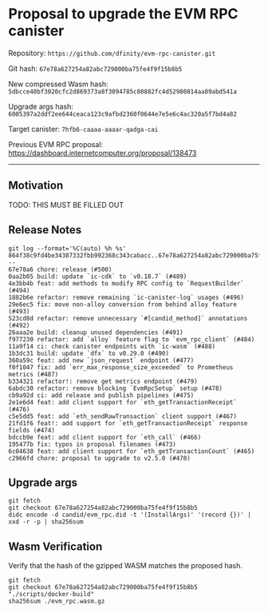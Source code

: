 # Proposal to upgrade the EVM RPC canister

Repository: `https://github.com/dfinity/evm-rpc-canister.git`

Git hash: `67e78a627254a82abc729000ba75fe4f9f15b8b5`

New compressed Wasm hash: `5dbcce40bf3020cfc2d869373a8f3094785c80882fc4d52980814aa89abd541a`

Upgrade args hash: `6005397a2ddf2ee644ceaca123c9afbd2360f0644e7e5e6c4ac320a5f7bd4a82`

Target canister: `7hfb6-caaaa-aaaar-qadga-cai`

Previous EVM RPC proposal: https://dashboard.internetcomputer.org/proposal/138473

---

## Motivation
TODO: THIS MUST BE FILLED OUT


## Release Notes

```
git log --format='%C(auto) %h %s' 864f38c9fd4be34387332fbb992368c343cabacc..67e78a627254a82abc729000ba75fe4f9f15b8b5 --
67e78a6 chore: release (#500)
0aa2b05 build: update `ic-cdk` to `v0.18.7` (#489)
4e3bb4b feat: add methods to modify RPC config to `RequestBuilder` (#494)
1882b6e refactor: remove remaining `ic-canister-log` usages (#496)
29e6ec5 fix: move non-alloy conversion from behind alloy feature (#493)
523cd8d refactor: remove unnecessary `#[candid_method]` annotations (#492)
26aaa2e build: cleanup unused dependencies (#491)
f977230 refactor: add `alloy` feature flag to `evm_rpc_client` (#484)
11a9f14 ci: check canister endpoints with `ic-wasm` (#488)
1b3dc31 build: update `dfx` to v0.29.0 (#490)
360a59c feat: add new `json_request` endpoint (#477)
f0f1047 fix: add `err_max_response_size_exceeded` to Prometheus metrics (#487)
b334321 refactor!: remove get metrics endpoint (#479)
6abdc30 refactor: remove blocking `EvmRpcSetup` setup (#478)
cb9a92d ci: add release and publish pipelines (#475)
2e1e6d4 feat: add client support for `eth_getTransactionReceipt` (#476)
c5e5dd5 feat: add `eth_sendRawTransaction` client support (#467)
21fd1f6 feat!: add support for `eth_getTransactionReceipt` response fields (#474)
bdccb9e feat: add client support for `eth_call` (#466)
195477b fix: typos in proposal filenames (#473)
6c04638 feat: add client support for `eth_getTransactionCount` (#465)
c2966fd chore: proposal to upgrade to v2.5.0 (#470)
 ```

## Upgrade args

```
git fetch
git checkout 67e78a627254a82abc729000ba75fe4f9f15b8b5
didc encode -d candid/evm_rpc.did -t '(InstallArgs)' '(record {})' | xxd -r -p | sha256sum
```

## Wasm Verification

Verify that the hash of the gzipped WASM matches the proposed hash.

```
git fetch
git checkout 67e78a627254a82abc729000ba75fe4f9f15b8b5
"./scripts/docker-build"
sha256sum ./evm_rpc.wasm.gz
```